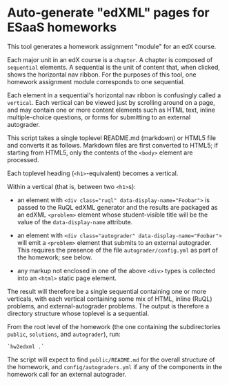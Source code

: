 Auto-generate "edXML" pages for ESaaS homeworks
===============================================

This tool generates a homework assignment "module" for an edX course.

Each major unit in an edX course is a `chapter`.  A chapter is composed
of `sequential` elements.  A sequential is the unit of content that,
when clicked, shows the horizontal nav ribbon.  For the purposes of this
tool, one homework assignment module corresponds to one sequential.

Each element in a sequential's horizontal nav ribbon is confusingly called a
`vertical`.  Each vertical can be viewed just by scrolling around on a
page, and may contain one or more content elements such as HTML text,
inline multiple-choice questions, or forms for submitting to an external
autograder.

This script takes a single toplevel README.md (markdown) or HTML5 file and
converts it as follows.  Markdown files are first converted to HTML5; if
starting from HTML5, only the contents of the `<body>` element are processed.

Each toplevel heading (`<h1>`-equivalent) becomes a vertical.

Within a vertical (that is, between two `<h1>`s):

* an element with `<div class="ruql" data-display-name="Foobar">` is passed
to the RuQL edXML generator and the results are packaged as an edXML
`<problem>` element whose student-visible title will be the value of the
`data-display-name` attribute.

* an element with `<div class="autograder" data-display-name="Foobar">` will emit
a `<problem>` element that submits to an external autograder.  This
requires the presence of the file `autograder/config.yml` as part of the
homework; see below.

* any markup not enclosed in one of the above `<div>` types is collected
into an `<html>` static page element.

The result will therefore be a single sequential containing one or more
verticals, with each vertical containing some mix of HTML, inline (RuQL)
problems, and external-autograder problems.  The output is therefore a
directory structure whose toplevel is a sequential.

From the root level of the homework (the one containing the
subdirectories `public`, `solutions`, and `autograder`), run:

    `hw2edxml .`

The script will expect to find `public/README.md` for the overall
structure of the homework, and `config/autograders.yml` if any of the
components in the homework call for an external autograder.
